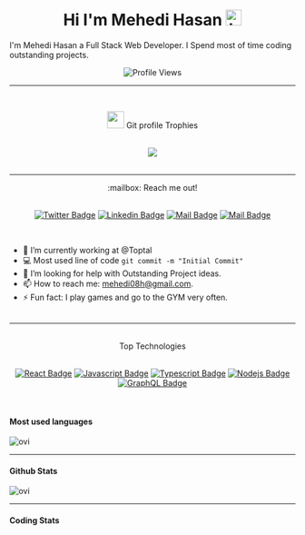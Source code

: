  <h1 align="center">Hi I'm Mehedi Hasan <img src="https://user-images.githubusercontent.com/1303154/88677602-1635ba80-d120-11ea-84d8-d263ba5fc3c0.gif" width="28px" alt="hi"></h1>

I'm Mehedi Hasan a Full Stack Web Developer. I Spend most of time coding outstanding projects.

<div align="center">

![Profile Views](https://visitor-badge.glitch.me/badge?page_id=mehedi008h.mehedi008h) 
<hr>
<br>
<p align="center"><img src="https://media.giphy.com/media/QaMcXSekUWx7aogAUr/giphy.gif" width="30" />&nbsp;Git profile Trophies</p><br>
<img align="center" src="https://github-profile-trophy.vercel.app/?username=mehedi008h&theme=juicyfresh&no-bg=true" />
<br><br>
<hr>
:mailbox: Reach me out!
<br><br>

[![Twitter Badge](https://img.shields.io/badge/-@Ipenywis-1ca0f1?style=flat&labelColor=1ca0f1&logo=twitter&logoColor=white&link=https://twitter.com/Ipenywis)](https://twitter.com/Ipenywis) [![Linkedin Badge](https://img.shields.io/badge/-Islem-0e76a8?style=flat&labelColor=0e76a8&logo=linkedin&logoColor=white)](https://www.linkedin.com/in/islem-maboud/) [![Mail Badge](https://img.shields.io/badge/-@islempenywis-e84393?style=flat&labelColor=e84393&logo=instagram&logoColor=white)](https://instagram.com/islempenywis) [![Mail Badge](https://img.shields.io/badge/-islempenywis-c0392b?style=flat&labelColor=c0392b&logo=gmail&logoColor=white)](mailto:islempenywis@gmail.com)
</div>
<br>

<!-- TODO: Add last video link -->

- 🔭 I’m currently working at @Toptal
- :computer: Most used line of code `git commit -m "Initial Commit"`
- 🤔 I’m looking for help with Outstanding Project ideas.
- 📫 How to reach me: mehedi08h@gmail.com.
- ⚡ Fun fact: I play games and go to the GYM very often.
<br><br>
<hr>
<div align="center">
<br>
    Top Technologies
    <br><br>

<!-- TODO: Make technologies links takes you to repositories -->

[![React Badge](https://img.shields.io/badge/-React-61DBFB?style=for-the-badge&labelColor=black&logo=react&logoColor=61DBFB)](#) [![Javascript Badge](https://img.shields.io/badge/-Javascript-F0DB4F?style=for-the-badge&labelColor=black&logo=javascript&logoColor=F0DB4F)](#) [![Typescript Badge](https://img.shields.io/badge/-Typescript-007acc?style=for-the-badge&labelColor=black&logo=typescript&logoColor=007acc)](#) [![Nodejs Badge](https://img.shields.io/badge/-Nodejs-3C873A?style=for-the-badge&labelColor=black&logo=node.js&logoColor=3C873A)](#) [![GraphQL Badge](https://img.shields.io/badge/-GraphQl-e535ab?style=for-the-badge&labelColor=black&logo=node.js&logoColor=e535ab)](#)

</div>
<br>
<!-- Most used languages -->

####  Most used languages
 
<p><img  src="https://github-readme-stats.vercel.app/api/top-langs?username=mehedi008h&show_icons=true&locale=en&layout=compact&theme=chartreuse-dark" alt="ovi"/></p>
<hr>

####  Github Stats

<p><img src="https://github-readme-stats.vercel.app/api?username=mehedi008h&show_icons=true&locale=en&theme=chartreuse-dark" alt="ovi"/></p>
<hr>

#### Coding Stats

<!--START_SECTION:waka-->
<!--END_SECTION:waka-->




